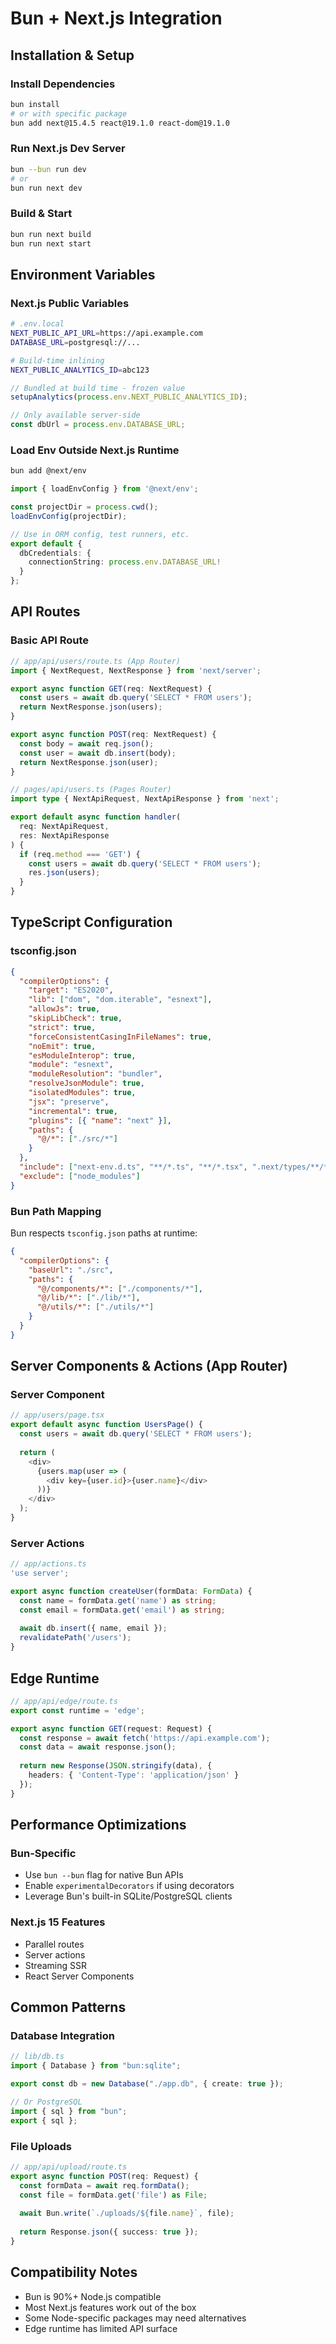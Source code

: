# Bun + Next.js Integration

## Installation & Setup

### Install Dependencies
```bash
bun install
# or with specific package
bun add next@15.4.5 react@19.1.0 react-dom@19.1.0
```

### Run Next.js Dev Server
```bash
bun --bun run dev
# or
bun run next dev
```

### Build & Start
```bash
bun run next build
bun run next start
```

## Environment Variables

### Next.js Public Variables
```bash
# .env.local
NEXT_PUBLIC_API_URL=https://api.example.com
DATABASE_URL=postgresql://...

# Build-time inlining
NEXT_PUBLIC_ANALYTICS_ID=abc123
```

```typescript
// Bundled at build time - frozen value
setupAnalytics(process.env.NEXT_PUBLIC_ANALYTICS_ID);

// Only available server-side
const dbUrl = process.env.DATABASE_URL;
```

### Load Env Outside Next.js Runtime
```bash
bun add @next/env
```

```typescript
import { loadEnvConfig } from '@next/env';

const projectDir = process.cwd();
loadEnvConfig(projectDir);

// Use in ORM config, test runners, etc.
export default {
  dbCredentials: {
    connectionString: process.env.DATABASE_URL!
  }
};
```

## API Routes

### Basic API Route
```typescript
// app/api/users/route.ts (App Router)
import { NextRequest, NextResponse } from 'next/server';

export async function GET(req: NextRequest) {
  const users = await db.query('SELECT * FROM users');
  return NextResponse.json(users);
}

export async function POST(req: NextRequest) {
  const body = await req.json();
  const user = await db.insert(body);
  return NextResponse.json(user);
}
```

```typescript
// pages/api/users.ts (Pages Router)
import type { NextApiRequest, NextApiResponse } from 'next';

export default async function handler(
  req: NextApiRequest,
  res: NextApiResponse
) {
  if (req.method === 'GET') {
    const users = await db.query('SELECT * FROM users');
    res.json(users);
  }
}
```

## TypeScript Configuration

### tsconfig.json
```json
{
  "compilerOptions": {
    "target": "ES2020",
    "lib": ["dom", "dom.iterable", "esnext"],
    "allowJs": true,
    "skipLibCheck": true,
    "strict": true,
    "forceConsistentCasingInFileNames": true,
    "noEmit": true,
    "esModuleInterop": true,
    "module": "esnext",
    "moduleResolution": "bundler",
    "resolveJsonModule": true,
    "isolatedModules": true,
    "jsx": "preserve",
    "incremental": true,
    "plugins": [{ "name": "next" }],
    "paths": {
      "@/*": ["./src/*"]
    }
  },
  "include": ["next-env.d.ts", "**/*.ts", "**/*.tsx", ".next/types/**/*.ts"],
  "exclude": ["node_modules"]
}
```

### Bun Path Mapping
Bun respects `tsconfig.json` paths at runtime:
```json
{
  "compilerOptions": {
    "baseUrl": "./src",
    "paths": {
      "@/components/*": ["./components/*"],
      "@/lib/*": ["./lib/*"],
      "@/utils/*": ["./utils/*"]
    }
  }
}
```

## Server Components & Actions (App Router)

### Server Component
```typescript
// app/users/page.tsx
export default async function UsersPage() {
  const users = await db.query('SELECT * FROM users');
  
  return (
    <div>
      {users.map(user => (
        <div key={user.id}>{user.name}</div>
      ))}
    </div>
  );
}
```

### Server Actions
```typescript
// app/actions.ts
'use server';

export async function createUser(formData: FormData) {
  const name = formData.get('name') as string;
  const email = formData.get('email') as string;
  
  await db.insert({ name, email });
  revalidatePath('/users');
}
```

## Edge Runtime
```typescript
// app/api/edge/route.ts
export const runtime = 'edge';

export async function GET(request: Request) {
  const response = await fetch('https://api.example.com');
  const data = await response.json();
  
  return new Response(JSON.stringify(data), {
    headers: { 'Content-Type': 'application/json' }
  });
}
```

## Performance Optimizations

### Bun-Specific
- Use `bun --bun` flag for native Bun APIs
- Enable `experimentalDecorators` if using decorators
- Leverage Bun's built-in SQLite/PostgreSQL clients

### Next.js 15 Features
- Parallel routes
- Server actions
- Streaming SSR
- React Server Components

## Common Patterns

### Database Integration
```typescript
// lib/db.ts
import { Database } from "bun:sqlite";

export const db = new Database("./app.db", { create: true });

// Or PostgreSQL
import { sql } from "bun";
export { sql };
```

### File Uploads
```typescript
// app/api/upload/route.ts
export async function POST(req: Request) {
  const formData = await req.formData();
  const file = formData.get('file') as File;
  
  await Bun.write(`./uploads/${file.name}`, file);
  
  return Response.json({ success: true });
}
```

## Compatibility Notes
- Bun is 90%+ Node.js compatible
- Most Next.js features work out of the box
- Some Node-specific packages may need alternatives
- Edge runtime has limited API surface
